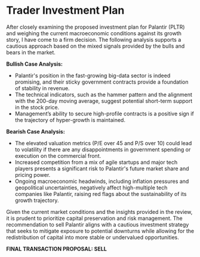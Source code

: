 # Trader Investment Plan

After closely examining the proposed investment plan for Palantir (PLTR) and weighing the current macroeconomic conditions against its growth story, I have come to a firm decision. The following analysis supports a cautious approach based on the mixed signals provided by the bulls and bears in the market.

**Bullish Case Analysis:**
- Palantir's position in the fast-growing big-data sector is indeed promising, and their sticky government contracts provide a foundation of stability in revenue.
- The technical indicators, such as the hammer pattern and the alignment with the 200-day moving average, suggest potential short-term support in the stock price.
- Management’s ability to secure high-profile contracts is a positive sign if the trajectory of hyper-growth is maintained.

**Bearish Case Analysis:**
- The elevated valuation metrics (P/E over 45 and P/S over 10) could lead to volatility if there are any disappointments in government spending or execution on the commercial front.
- Increased competition from a mix of agile startups and major tech players presents a significant risk to Palantir's future market share and pricing power.
- Ongoing macroeconomic headwinds, including inflation pressures and geopolitical uncertainties, negatively affect high-multiple tech companies like Palantir, raising red flags about the sustainability of its growth trajectory.

Given the current market conditions and the insights provided in the review, it is prudent to prioritize capital preservation and risk management. The recommendation to sell Palantir aligns with a cautious investment strategy that seeks to mitigate exposure to potential downturns while allowing for the redistribution of capital into more stable or undervalued opportunities.

**FINAL TRANSACTION PROPOSAL: SELL**
